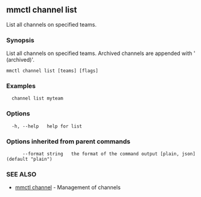 ## mmctl channel list

List all channels on specified teams.

### Synopsis

List all channels on specified teams.
Archived channels are appended with ' (archived)'.

```
mmctl channel list [teams] [flags]
```

### Examples

```
  channel list myteam
```

### Options

```
  -h, --help   help for list
```

### Options inherited from parent commands

```
      --format string   the format of the command output [plain, json] (default "plain")
```

### SEE ALSO

* [mmctl channel](mmctl_channel.md)	 - Management of channels

